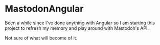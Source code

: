 # MastodonAngular

Been a while since I've done anything with Angular so I am starting this project to refresh my memory and play around with Mastodon's API.

Not sure of what will become of it.
